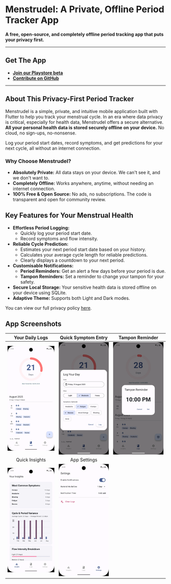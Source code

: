 # Menstrudel: A Private, Offline Period Tracker App

**A free, open-source, and completely offline period tracking app that puts your privacy first.**


---

## Get The App

* **[Join our Playstore beta](https://groups.google.com/g/menstrudel-app-testers)**
* **[Contribute on GitHub](https://github.com/J-shw/Menstrudel)**

---

## About This Privacy-First Period Tracker

Menstrudel is a simple, private, and intuitive mobile application built with Flutter to help you track your menstrual cycle. In an era where data privacy is critical, especially for health data, Menstrudel offers a secure alternative. **All your personal health data is stored securely offline on your device.** No cloud, no sign-ups, no-nonsense.

Log your period start dates, record symptoms, and get predictions for your next cycle, all without an internet connection.

### Why Choose Menstrudel?
* **Absolutely Private:** All data stays on your device. We can't see it, and we don't want to.
* **Completely Offline:** Works anywhere, anytime, without needing an internet connection.
* **100% Free & Open Source:** No ads, no subscriptions. The code is transparent and open for community review.

## Key Features for Your Menstrual Health

* **Effortless Period Logging:**
    * Quickly log your period start date.
    * Record symptoms and flow intensity.
* **Reliable Cycle Prediction:**
    * Estimates your next period start date based on your history.
    * Calculates your average cycle length for reliable predictions.
    * Clearly displays a countdown to your next period.
* **Customisable Notifications:**
    * **Period Reminders:** Get an alert a few days before your period is due.
    * **Tampon Reminders:** Set a reminder to change your tampon for your safety.
* **Secure Local Storage:** Your sensitive health data is stored offline on your device using SQLite.
* **Adaptive Theme:** Supports both Light and Dark modes.

You can view our full privacy policy [here](PRIVACY.md).

## App Screenshots

| Your Daily Logs | Quick Symptom Entry | Tampon Reminder |
| :---: | :---: | :---: |
| ![Screenshot of Menstrudel's daily period log view on Android](screenshots/v2.2.0/android/logs_screen.webp) | ![Screenshot showing the quick symptom entry for a period log in Menstrudel](screenshots/v2.2.0/android/log_day.webp) | ![Screenshot of the tampon change reminder setup in Menstrudel](screenshots/v2.2.0/android/tampon_reminder.webp) |
| Quick Insights | App Settings | |
| ![Screenshot of the cycle insights and predictions screen in Menstrudel](screenshots/v2.2.0/android/insights_screen.webp) | ![Screenshot of the Menstrudel settings page showing notification options](screenshots/v2.2.0/android/settings_screen.webp) | |
